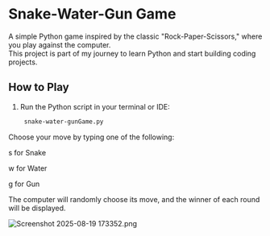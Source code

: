 # Snake-Water-Gun Game

A simple Python game inspired by the classic "Rock-Paper-Scissors," where you play against the computer.  
This project is part of my journey to learn Python and start building coding projects.

## How to Play
1. Run the Python script in your terminal or IDE:
   ```bash
    snake-water-gunGame.py
Choose your move by typing one of the following:

s for Snake

w for Water

g for Gun

The computer will randomly choose its move, and the winner of each round will be displayed.

![Screenshot 2025-08-19 173352.png](../../Pictures/Screenshots/Screenshot%202025-08-19%20173352.png)
